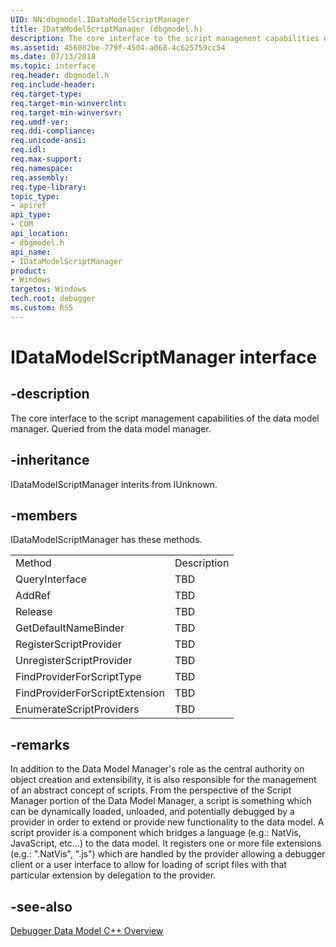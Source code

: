 ```yaml
---
UID: NN:dbgmodel.IDataModelScriptManager
title: IDataModelScriptManager (dbgmodel.h)
description: The core interface to the script management capabilities of the data model manager.  Queried from the data model manager.
ms.assetid: 456082be-779f-4504-a068-4c625759cc54
ms.date: 07/13/2018
ms.topic: interface
req.header: dbgmodel.h
req.include-header:
req.target-type:
req.target-min-winverclnt:
req.target-min-winversvr:
req.umdf-ver:
req.ddi-compliance:
req.unicode-ansi:
req.idl:
req.max-support:
req.namespace:
req.assembly:
req.type-library: 
topic_type: 
- apiref
api_type: 
- COM
api_location: 
- dbgmodel.h
api_name: 
- IDataModelScriptManager
product:
- Windows
targetos: Windows
tech.root: debugger
ms.custom: RS5
---
```


# IDataModelScriptManager interface

## -description

The core interface to the script management capabilities of the data model manager.  Queried from the data model manager.


## -inheritance
IDataModelScriptManager interits from IUnknown. 
## -members

<p>IDataModelScriptManager has these methods.</p>
<table>
	<tr>
		<td>Method</td>
		<td>Description</td>
	</tr>
	<tr>
		<td>QueryInterface</td>
		<td>TBD</td>
	</tr>
	<tr>
		<td>AddRef</td>
		<td>TBD</td>
	</tr>
	<tr>
		<td>Release</td>
		<td>TBD</td>
	</tr>
	<tr>
		<td>GetDefaultNameBinder</td>
		<td>TBD</td>
	</tr>
	<tr>
		<td>RegisterScriptProvider</td>
		<td>TBD</td>
	</tr>
	<tr>
		<td>UnregisterScriptProvider</td>
		<td>TBD</td>
	</tr>
	<tr>
		<td>FindProviderForScriptType</td>
		<td>TBD</td>
	</tr>
	<tr>
		<td>FindProviderForScriptExtension</td>
		<td>TBD</td>
	</tr>
	<tr>
		<td>EnumerateScriptProviders</td>
		<td>TBD</td>
	</tr>
</table>

## -remarks

In addition to the Data Model Manager's role as the central authority on object creation and extensibility, it is also responsible for the management of an abstract concept of scripts. From the perspective of the Script Manager portion of the Data Model Manager, a script is something which can be dynamically loaded, unloaded, and potentially debugged by a provider in order to extend or provide new functionality to the data model. 
A script provider is a component which bridges a language (e.g.: NatVis, JavaScript, etc...) to the data model. It registers one or more file extensions (e.g.: ".NatVis", ".js") which are handled by the provider allowing a debugger client or a user interface to allow for loading of script files with that particular extension by delegation to the provider. 

## -see-also

[Debugger Data Model C++ Overview](https://docs.microsoft.com/windows-hardware/drivers/debugger/data-model-cpp-overview)

